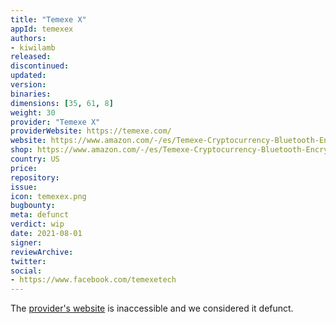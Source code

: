 ```yaml
---
title: "Temexe X"
appId: temexex
authors:
- kiwilamb
released: 
discontinued: 
updated: 
version: 
binaries: 
dimensions: [35, 61, 8]
weight: 30
provider: "Temexe X"
providerWebsite: https://temexe.com/
website: https://www.amazon.com/-/es/Temexe-Cryptocurrency-Bluetooth-Encryption-recuperaciA13%B3n/dp/B07GJJ7RRS/ref=cm_cr_arp_d_bdcrb_top?ie=UTF8
shop: https://www.amazon.com/-/es/Temexe-Cryptocurrency-Bluetooth-Encryption-recuperaciA13%B3n/dp/B07GJJ7RRS/ref=cm_cr_arp_d_bdcrb_top?ie=UTF8
country: US
price: 
repository: 
issue: 
icon: temexex.png
bugbounty: 
meta: defunct
verdict: wip
date: 2021-08-01
signer: 
reviewArchive: 
twitter: 
social: 
- https://www.facebook.com/temexetech
---
```


The [provider's website](https://temexe.com/) is inaccessible and we considered it defunct.